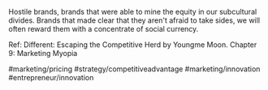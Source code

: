 Hostile brands, brands that were able to mine the equity in our subcultural divides. Brands that made clear that they aren't afraid to take sides, we will often reward them with a concentrate of social currency.

Ref: Different: Escaping the Competitive Herd by Youngme Moon. Chapter 9: Marketing Myopia

#marketing/pricing #strategy/competitiveadvantage #marketing/innovation #entrepreneur/innovation 